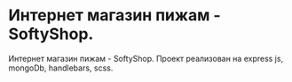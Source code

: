 # Интернет магазин пижам - SoftyShop.

Интернет магазин пижам - SoftyShop. Проект реализован на express js, mongoDb, handlebars, scss.